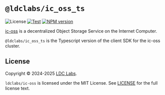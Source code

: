 # `@ldclabs/ic_oss_ts`
![License](https://img.shields.io/crates/l/ic-oss.svg)
[![Test](https://github.com/ldclabs/ic-oss/actions/workflows/test.yml/badge.svg)](https://github.com/ldclabs/ic-oss/actions/workflows/test.yml)
[![NPM version](http://img.shields.io/npm/v/@ldclabs/ic_oss_ts.svg)](https://www.npmjs.com/package/@ldclabs/ic_oss_ts)

[ic-oss](https://github.com/ldclabs/ic-oss) is a decentralized Object Storage Service on the Internet Computer.

`@ldclabs/ic_oss_ts` is the Typescript version of the client SDK for the ic-oss cluster.

## License
Copyright © 2024-2025 [LDC Labs](https://github.com/ldclabs).

`ldclabs/ic-oss` is licensed under the MIT License. See [LICENSE](../../LICENSE-MIT) for the full license text.